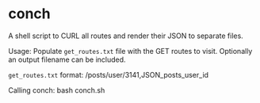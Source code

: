 conch
=====

A shell script to CURL all routes and render their JSON to separate files.

Usage:
Populate `get_routes.txt` file with the GET routes to visit.  Optionally an output filename can be included.

`get_routes.txt` format:
/posts/user/3141,JSON_posts_user_id

Calling conch:
bash conch.sh